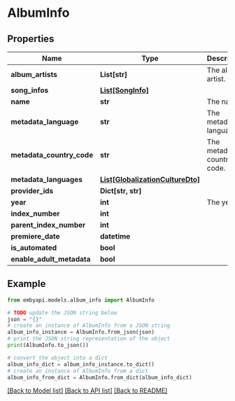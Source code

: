 # AlbumInfo


## Properties

Name | Type | Description | Notes
------------ | ------------- | ------------- | -------------
**album_artists** | **List[str]** | The album artist. | [optional] 
**song_infos** | [**List[SongInfo]**](SongInfo.md) |  | [optional] 
**name** | **str** | The name. | [optional] 
**metadata_language** | **str** | The metadata language. | [optional] 
**metadata_country_code** | **str** | The metadata country code. | [optional] 
**metadata_languages** | [**List[GlobalizationCultureDto]**](GlobalizationCultureDto.md) |  | [optional] 
**provider_ids** | **Dict[str, str]** |  | [optional] 
**year** | **int** | The year. | [optional] 
**index_number** | **int** |  | [optional] 
**parent_index_number** | **int** |  | [optional] 
**premiere_date** | **datetime** |  | [optional] 
**is_automated** | **bool** |  | [optional] 
**enable_adult_metadata** | **bool** |  | [optional] 

## Example

```python
from embyapi.models.album_info import AlbumInfo

# TODO update the JSON string below
json = "{}"
# create an instance of AlbumInfo from a JSON string
album_info_instance = AlbumInfo.from_json(json)
# print the JSON string representation of the object
print(AlbumInfo.to_json())

# convert the object into a dict
album_info_dict = album_info_instance.to_dict()
# create an instance of AlbumInfo from a dict
album_info_from_dict = AlbumInfo.from_dict(album_info_dict)
```
[[Back to Model list]](../README.md#documentation-for-models) [[Back to API list]](../README.md#documentation-for-api-endpoints) [[Back to README]](../README.md)


